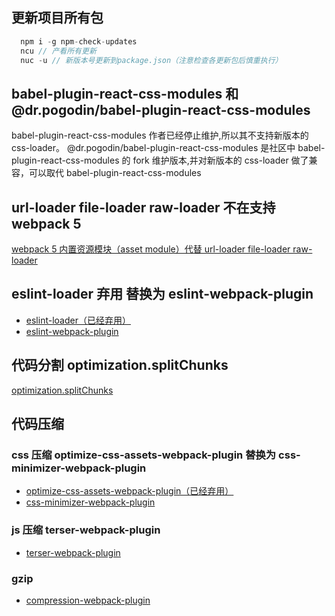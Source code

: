 ## 更新项目所有包
```javascript
  npm i -g npm-check-updates
  ncu // 产看所有更新
  nuc -u // 新版本号更新到package.json（注意检查各更新包后慎重执行）
```

## babel-plugin-react-css-modules 和 @dr.pogodin/babel-plugin-react-css-modules

babel-plugin-react-css-modules 作者已经停止维护,所以其不支持新版本的 css-loader。
@dr.pogodin/babel-plugin-react-css-modules 是社区中 babel-plugin-react-css-modules 的 fork 维护版本,并对新版本的 css-loader 做了兼容，可以取代 babel-plugin-react-css-modules

## url-loader file-loader raw-loader 不在支持 webpack 5

[webpack 5 内置资源模块（asset module）代替 url-loader file-loader raw-loader](https://webpack.docschina.org/guides/asset-modules/)

## eslint-loader 弃用 替换为 eslint-webpack-plugin

-   [eslint-loader（已经弃用）](https://github.com/webpack-contrib/eslint-loader)
-   [eslint-webpack-plugin](https://github.com/webpack-contrib/eslint-webpack-plugin)

## 代码分割 optimization.splitChunks

[optimization.splitChunks](https://webpack.docschina.org/plugins/split-chunks-plugin/)

## 代码压缩

### css 压缩 optimize-css-assets-webpack-plugin 替换为 css-minimizer-webpack-plugin

-   [optimize-css-assets-webpack-plugin（已经弃用）](https://github.com/NMFR/optimize-css-assets-webpack-plugin)
-   [css-minimizer-webpack-plugin](https://github.com/webpack-contrib/css-minimizer-webpack-plugin)

### js 压缩 terser-webpack-plugin

-   [terser-webpack-plugin](https://github.com/webpack-contrib/terser-webpack-plugin)

### gzip

-   [compression-webpack-plugin](https://github.com/webpack-contrib/compression-webpack-plugin)
